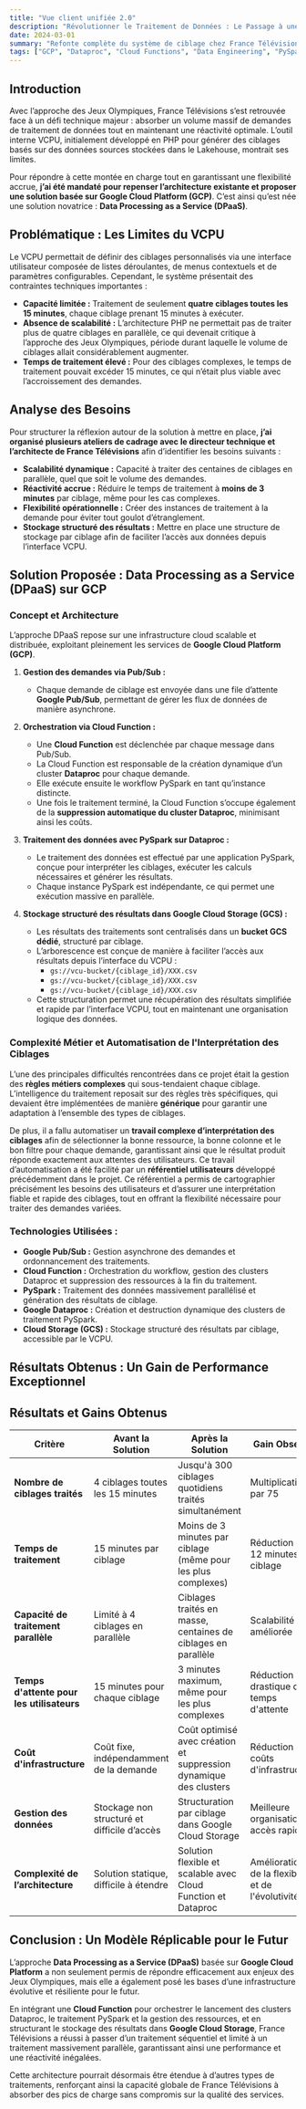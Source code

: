 ```yaml
---
title: "Vue client unifiée 2.0"
description: "Révolutionner le Traitement de Données : Le Passage à une Architecture Data Processing as a Service (DPaaS) sur GCP pour France Télévisions, dans le cadre des initiatives stratégiques liées aux JO 2024."
date: 2024-03-01
summary: "Refonte complète du système de ciblage chez France Télévisions : migration d'un outil PHP limité vers une solution scalable sur GCP, avec un traitement parallèle des données en temps réel et une gestion automatisée des clusters Dataproc."
tags: ["GCP", "Dataproc", "Cloud Functions", "Data Engineering", "PySpark", "Data Processing", "Google Cloud Storage", "Architecture Cloud", "Automation", "Scaling"]
---
```


## Introduction

Avec l’approche des Jeux Olympiques, France Télévisions s’est retrouvée face à un défi technique majeur : absorber un volume massif de demandes de traitement de données tout en maintenant une réactivité optimale. L’outil interne VCPU, initialement développé en PHP pour générer des ciblages basés sur des données sources stockées dans le Lakehouse, montrait ses limites.  

Pour répondre à cette montée en charge tout en garantissant une flexibilité accrue, **j’ai été mandaté pour repenser l’architecture existante et proposer une solution basée sur Google Cloud Platform (GCP)**. C’est ainsi qu’est née une solution novatrice : **Data Processing as a Service (DPaaS)**.

## Problématique : Les Limites du VCPU

Le VCPU permettait de définir des ciblages personnalisés via une interface utilisateur composée de listes déroulantes, de menus contextuels et de paramètres configurables. Cependant, le système présentait des contraintes techniques importantes :

- **Capacité limitée :** Traitement de seulement **quatre ciblages toutes les 15 minutes**, chaque ciblage prenant 15 minutes à exécuter.
- **Absence de scalabilité :** L’architecture PHP ne permettait pas de traiter plus de quatre ciblages en parallèle, ce qui devenait critique à l’approche des Jeux Olympiques, période durant laquelle le volume de ciblages allait considérablement augmenter.
- **Temps de traitement élevé :** Pour des ciblages complexes, le temps de traitement pouvait excéder 15 minutes, ce qui n’était plus viable avec l’accroissement des demandes.

## Analyse des Besoins

Pour structurer la réflexion autour de la solution à mettre en place, **j’ai organisé plusieurs ateliers de cadrage avec le directeur technique et l’architecte de France Télévisions** afin d’identifier les besoins suivants :

- **Scalabilité dynamique :** Capacité à traiter des centaines de ciblages en parallèle, quel que soit le volume des demandes.
- **Réactivité accrue :** Réduire le temps de traitement à **moins de 3 minutes** par ciblage, même pour les cas complexes.
- **Flexibilité opérationnelle :** Créer des instances de traitement à la demande pour éviter tout goulot d’étranglement.
- **Stockage structuré des résultats :** Mettre en place une structure de stockage par ciblage afin de faciliter l’accès aux données depuis l’interface VCPU.

## Solution Proposée : Data Processing as a Service (DPaaS) sur GCP

### Concept et Architecture

L’approche DPaaS repose sur une infrastructure cloud scalable et distribuée, exploitant pleinement les services de **Google Cloud Platform (GCP)**.

1. **Gestion des demandes via Pub/Sub :**  
   - Chaque demande de ciblage est envoyée dans une file d’attente **Google Pub/Sub**, permettant de gérer les flux de données de manière asynchrone.

2. **Orchestration via Cloud Function :**  
   - Une **Cloud Function** est déclenchée par chaque message dans Pub/Sub.  
   - La Cloud Function est responsable de la création dynamique d’un cluster **Dataproc** pour chaque demande.  
   - Elle exécute ensuite le workflow PySpark en tant qu’instance distincte.  
   - Une fois le traitement terminé, la Cloud Function s’occupe également de la **suppression automatique du cluster Dataproc**, minimisant ainsi les coûts.

3. **Traitement des données avec PySpark sur Dataproc :**  
   - Le traitement des données est effectué par une application PySpark, conçue pour interpréter les ciblages, exécuter les calculs nécessaires et générer les résultats.  
   - Chaque instance PySpark est indépendante, ce qui permet une exécution massive en parallèle.

4. **Stockage structuré des résultats dans Google Cloud Storage (GCS) :**  
   - Les résultats des traitements sont centralisés dans un **bucket GCS dédié**, structuré par ciblage.  
   - L’arborescence est conçue de manière à faciliter l’accès aux résultats depuis l’interface du VCPU :  
     - `gs://vcu-bucket/{ciblage_id}/XXX.csv`  
     - `gs://vcu-bucket/{ciblage_id}/XXX.csv`  
     - `gs://vcu-bucket/{ciblage_id}/XXX.csv`  
   - Cette structuration permet une récupération des résultats simplifiée et rapide par l’interface VCPU, tout en maintenant une organisation logique des données.

### Complexité Métier et Automatisation de l'Interprétation des Ciblages

L’une des principales difficultés rencontrées dans ce projet était la gestion des **règles métiers complexes** qui sous-tendaient chaque ciblage. L’intelligence du traitement reposait sur des règles très spécifiques, qui devaient être implémentées de manière **générique** pour garantir une adaptation à l’ensemble des types de ciblages.

De plus, il a fallu automatiser un **travail complexe d’interprétation des ciblages** afin de sélectionner la bonne ressource, la bonne colonne et le bon filtre pour chaque demande, garantissant ainsi que le résultat produit réponde exactement aux attentes des utilisateurs. Ce travail d’automatisation a été facilité par un **référentiel utilisateurs** développé précédemment dans le projet. Ce référentiel a permis de cartographier précisément les besoins des utilisateurs et d’assurer une interprétation fiable et rapide des ciblages, tout en offrant la flexibilité nécessaire pour traiter des demandes variées.

### Technologies Utilisées :

- **Google Pub/Sub :** Gestion asynchrone des demandes et ordonnancement des traitements.
- **Cloud Function :** Orchestration du workflow, gestion des clusters Dataproc et suppression des ressources à la fin du traitement.
- **PySpark :** Traitement des données massivement parallélisé et génération des résultats de ciblage.
- **Google Dataproc :** Création et destruction dynamique des clusters de traitement PySpark.
- **Cloud Storage (GCS) :** Stockage structuré des résultats par ciblage, accessible par le VCPU.

## Résultats Obtenus : Un Gain de Performance Exceptionnel

## Résultats et Gains Obtenus

| Critère                      | Avant la Solution                         | Après la Solution                               | Gain Observé                          |
|------------------------------|-------------------------------------------|------------------------------------------------|---------------------------------------|
| **Nombre de ciblages traités**| 4 ciblages toutes les 15 minutes          | Jusqu'à 300 ciblages quotidiens traités simultanément | Multiplication par 75                |
| **Temps de traitement**      | 15 minutes par ciblage                    | Moins de 3 minutes par ciblage (même pour les plus complexes) | Réduction de 12 minutes par ciblage   |
| **Capacité de traitement parallèle** | Limité à 4 ciblages en parallèle        | Ciblages traités en masse, centaines de ciblages en parallèle | Scalabilité améliorée                |
| **Temps d'attente pour les utilisateurs** | 15 minutes pour chaque ciblage         | 3 minutes maximum, même pour les plus complexes | Réduction drastique du temps d'attente |
| **Coût d'infrastructure**    | Coût fixe, indépendamment de la demande   | Coût optimisé avec création et suppression dynamique des clusters | Réduction des coûts d'infrastructure |
| **Gestion des données**      | Stockage non structuré et difficile d’accès | Structuration par ciblage dans Google Cloud Storage | Meilleure organisation et accès rapide |
| **Complexité de l’architecture** | Solution statique, difficile à étendre   | Solution flexible et scalable avec Cloud Function et Dataproc | Amélioration de la flexibilité et de l'évolutivité |

## Conclusion : Un Modèle Réplicable pour le Futur

L’approche **Data Processing as a Service (DPaaS)** basée sur **Google Cloud Platform** a non seulement permis de répondre efficacement aux enjeux des Jeux Olympiques, mais elle a également posé les bases d’une infrastructure évolutive et résiliente pour le futur.

En intégrant une **Cloud Function** pour orchestrer le lancement des clusters Dataproc, le traitement PySpark et la gestion des ressources, et en structurant le stockage des résultats dans **Google Cloud Storage**, France Télévisions a réussi à passer d’un traitement séquentiel et limité à un traitement massivement parallèle, garantissant ainsi une performance et une réactivité inégalées.

Cette architecture pourrait désormais être étendue à d’autres types de traitements, renforçant ainsi la capacité globale de France Télévisions à absorber des pics de charge sans compromis sur la qualité des services.
